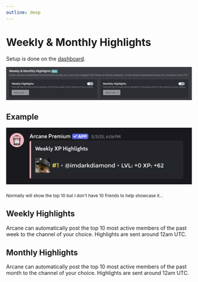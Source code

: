 ```yaml
---
outline: deep
---
```


# Weekly & Monthly Highlights

Setup is done on the [dashboard](../../../core/dashboard).

![Highlights](../../../images/leveling/highlights.png)

## Example

![Highlights example](../../../images/leveling/highlights-demo.png)

<sub>Normally will show the top 10 but I don't have 10 friends to help showcase it...</sub>

## Weekly Highlights

Arcane can automatically post the top 10 most active members of the past week to the channel of your choice. Highlights are sent around 12am UTC.

## Monthly Highlights

Arcane can automatically post the top 10 most active members of the past month to the channel of your choice. Highlights are sent around 12am UTC.

